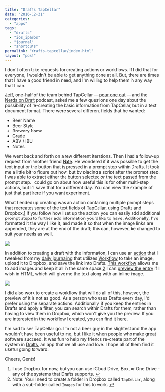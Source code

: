 ```yaml
---
title: "Drafts TapCellar"
date: "2016-12-31"
categories: 
  - "apps"
tags: 
  - "drafts"
  - "ios_ipados"
  - "journal"
  - "shortcuts"
permalink: "drafts-tapcellar/index.html"
layout: "post"
---
```


I don't often take requests for creating actions or workflows. If I did that for everyone, I wouldn't be able to get anything done at all. But, there are times that I have a good friend in need, and I'm willing to help them in any way that I can.

[Jeff](https://twitter.com/jeffhunsberger "Jeff Hunsberger on Twitter"), one-half of the team behind TapCellar — [pour one out](http://www.macdrifter.com/2016/10/the-end-for-tapcellar.html "The End for TapCellar - Macdrifter.com") — and the [Nerds on Draft](http://www.nerdsondraft.com/) podcast, asked me a few questions one day about the possibility of re-creating the basic information from TapCellar, but in a text document format. There were several different fields that he wanted:

- Beer Name
- Beer Style
- Brewery Name
- Grade
- ABV / IBU
- Notes

We went back and forth on a few different iterations. Then I had a follow-up request from another friend [Nate](https://twitter.com/nateboateng "Nate Boateng on Twitter"). He wondered if it was possible to get the text input or the button that is pressed in a prompt step within Drafts. It took me a little bit to figure out how, but by placing a script after the prompt step, I was able to extract either the button selected _or_ the text passed from the prompt step. I could go on about how useful this is for other multi-step actions, but I'll save that for a different day. You can view the example of just that part [here](http://drafts4-actions.agiletortoise.com/a/1vd "Prompt Input - Drafts Action Directory") if you want experiment.

What I ended up creating was an action containing multiple prompt steps that recreates some of the text fields of [TapCellar](https://drafts4-actions.agiletortoise.com/a/1vo "Drafts TapCellar"), using Drafts and Dropbox.[1](#fn1) If you follow how I set up the action, you can easily add additional prompt steps to further add information you'd like to have. Additionally, I've formatted it the way I like it, and made it so that when the image links are appended, they are at the end of the draft; this can, however, be changed to suit your needs as well.

![](/images/Image-12-30-16-10-50-PM.png)

In addition to creating a draft with the information, I can use an [action](https://drafts4-actions.agiletortoise.com/a/1vm "Add Beer Photo(s) - Drafts Action Directory") that I tweaked from my [daily journaling](https://www.nahumck.me/rolling-your-own) that utilizes [Workflow](https://geo.itunes.apple.com/us/app/workflow-powerful-automation/id915249334?mt=8&uo=4&at=1001l4VZ&ct=ntwitter) to take an image, upload it to Dropbox, and save the link into Drafts. [This workflow](https://workflow.is/workflows/093d7e3c77a64c82a00c35426a0065bc "TapCellar • Photo(s)") allows me to add images and keep it all in the same space.[2](#fn2) I can [preview the entry](https://drafts4-actions.agiletortoise.com/a/1vk "Journal Preview - Drafts Action Directory") if I wish in HTML, which will give me the text along with an inline image.

[![](/images/IMG_1244-173x300.jpg)](/images/IMG_1244-e1483238765978.jpg)

I did also work to create a workflow that will do all of this, however, the preview of it is not as good. As a person who uses Drafts every day, I'd prefer using the separate actions. Additionally, if you keep the entries in Drafts and apply a filter, you can search within Drafts for them, rather than having to view them in Dropbox, which won't give you the preview. If you are interested in the workflow I created, you can find it [here](https://workflow.is/workflows/3f7e93ef16904118b87425a95113496a "TapCellar").

I'm sad to see TapCellar go. I'm not a beer guy in the slightest and the app wouldn't have been useful to me, but I like it when people who make great software succeed. It was fun to help my friends re-create part of the system in [Drafts](https://geo.itunes.apple.com/us/app/drafts-quickly-capture-notes/id905337691?mt=8&uo=4&at=1001l4VZ&ct=ntwitter), an app that we all use and love. I hope all of them find it useful going forward.

Cheers, Gents!

1. I use Dropbox for now, but you can use iCloud Drive, Box, or One Drive - any of the systems that Drafts supports. [↩](#ffn1)
2. Note: You'll need to create a folder in Dropbox called `TapCellar`, along with a sub-folder called `Images` for this to work. [↩](#ffn2)
